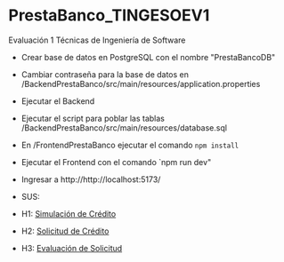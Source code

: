 # PrestaBanco_TINGESOEV1
Evaluación 1 Técnicas de Ingeniería de Software

- Crear base de datos en PostgreSQL con el nombre "PrestaBancoDB"
- Cambiar contraseña para la base de datos en /BackendPrestaBanco/src/main/resources/application.properties
- Ejecutar el Backend
- Ejecutar el script para poblar las tablas /BackendPrestaBanco/src/main/resources/database.sql
- En /FrontendPrestaBanco ejecutar el comando `npm install`
- Ejecutar el Frontend con el comando `npm run dev"
- Ingresar a http://http://localhost:5173/

- SUS:
- H1: [Simulación de Crédito ](https://forms.gle/83ihMoSuu1wuDZ5a9)
- H2: [Solicitud de Crédito ](https://forms.gle/FNhsYAMhgoyDAkwC9)
- H3: [Evaluación de Solicitud](https://forms.gle/v6D4oKMd57GgLZaE6)
 
